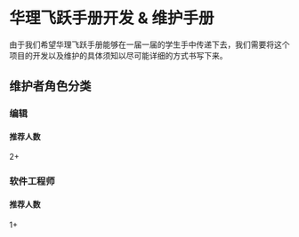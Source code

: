 # 华理飞跃手册开发 & 维护手册

由于我们希望华理飞跃手册能够在一届一届的学生手中传递下去，我们需要将这个项目的开发以及维护的具体须知以尽可能详细的方式书写下来。

## 维护者角色分类

### 编辑

#### 推荐人数

2+

### 软件工程师

#### 推荐人数

1+
